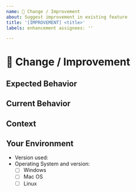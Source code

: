```yaml
---
name: 🧰 Change / Improvement
about: Suggest improvement in existing feature
title: '[IMPROVEMENT] <title>'
labels: enhancement assignees: ''

---
```


# 🧰 Change / Improvement

## Expected Behavior

<!--- Tell us how it should work -->

## Current Behavior

<!--- Explain the difference from current behavior -->

## Context

<!--- How has this issue affected you? What are you trying to accomplish? -->
<!--- Providing context helps us come up with a solution that is most useful in the real world -->

## Your Environment

<!--- Include as many relevant details about the environment you experienced the bug in -->

* Version used:
* Operating System and version:
    * [ ] Windows
    * [ ] Mac OS
    * [ ] Linux

[//]: # (## Possible Solution)
<!--- Not obligatory, but suggest a fix/reason for the bug, -->
<!--- or ideas how to implement the addition or change -->
